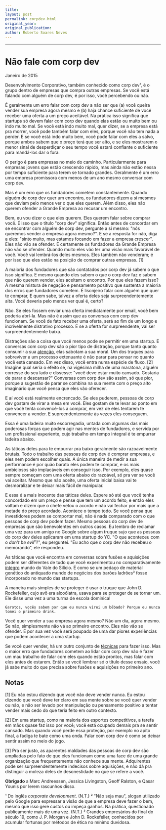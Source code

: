 ```yaml
---
title: 
layout: post
permalink: corpdev.html
original_year:
original_publication:
author: Roberto Soares Neves
---
```

---
# Não fale com corp dev

Janeiro de 2015

Desenvolvimento Corporativo, também conhecido como corp dev¹, é o grupo dentro de empresas que compra outras empresas. Se você está falando com alguém de corp dev, é por isso, você percebendo ou não.

É geralmente um erro falar com corp dev a não ser que (a) você queira vender sua empresa agora mesmo e (b) haja chance suficiente de você receber uma oferta a um preço aceitável. Na prática isso significa que startups só devem falar com corp dev quando elas estão ou muito bem ou indo muito mal. Se você está indo muito mal, quer dizer, se a empresa está pra morrer, você pode também falar com eles, porque você não tem nada a perder. E se você está indo muito bem, você pode falar com eles a salvo, porque ambos sabem que o preço terá que ser alto, e se eles mostrarem o menor sinal de desperdiçar o seu tempo você estará confiante o suficiente para mandá-los dar o fora.

O perigo é para empresas no meio do caminho. Particularmente para empresas jovens que estão crescendo rápido, mas ainda não estão nessa por tempo suficiente para terem se tornado grandes. Geralmente é um erro uma empresa promissora com menos de um ano mesmo conversar com corp dev.

Mas é um erro que os fundadores cometem constantemente. Quando alguém de corp dev quer um encontro, os fundadores dizem a si mesmos que deviam pelo menos ver o que eles querem. Além disso, eles não querem ofender a Grande Empresa ao recusar um encontro.

Bem, eu vou dizer o que eles querem. Eles querem falar sobre comprar você. É isso que o título "corp dev" significa. Então antes de concordar em se encontrar com alguém de corp dev, pergunte a si mesmo: "nós queremos vender a empresa agora mesmo?". E se a resposta for não, diga a eles: "sinto muito, mas estamos focando em fazer a empresa crescer". Eles não vão se ofender. E certamente os fundadores da Grande Empresa não vão se ofender. Quando muito eles vão ter uma visão mais favorável de você. Você vai lembrá-los deles mesmos. Eles também não venderam; é por isso que eles estão na posição de comprar outras empresas. [1]

A maioria dos fundadores que são contatados por corp dev já sabem o que isso significa. E mesmo quando eles sabem o que o corp dev faz e sabem que não querem vender, eles aceitam o encontro. Por que eles fazem isso? A mesma mistura de negação e pensamento positivo que sustenta a maioria dos erros que fundadores cometem. É lisonjeiro falar com alguém que quer te comprar, E quem sabe, talvez a oferta deles seja surpreendentemente alta. Você deveria pelo menos ver qual é, certo?

Não. Se eles fossem enviar uma oferta imediatamente por email, você bem poderia abrí-la. Mas não é assim que as conversas com corp dev funcionam. Se você de fato receber uma oferta, será ao fim de um longo e incrivelmente distrativo processo. E se a oferta for surpreendente, vai ser surpreendentemente baixa.

Distrações são a coisa que você menos pode se permitir em uma startup. E conversas com corp dev são o pior tipo de distração, porque tanto quanto consumir a sua [atenção](http://www.paulgraham.com/top.html), elas sabotam a sua moral. Um dos truques para sobreviver a um processo extenuante é não parar para pensar no quanto você está cansado. Em vez disso, você entra numa espécie de fluxo. [2] Imagine qual seria o efeito se, na vigésima milha de uma maratona, alguém corresse do seu lado e dissesse: "você deve estar muito cansado. Gostaria de parar e descansar?" Conversas com corp dev são assim, só que pior, porque a sugestão de parar se combina na sua mente com o preço alto imaginário que você pensa que eles vão oferecer.

E aí você está realmente encrencado. Se eles puderem, pessoas de corp dev gostam de virar a mesa em você. Eles gostam de te levar ao ponto em que você tenta convencê-los a comprar, em vez de eles tentarem te convencer a vender. E supreendentemente às vezes eles conseguem.

Essa é uma ladeira muito escorregadia, untada com algumas das mais poderosas forças que podem agir nas mentes de fundadores, e servida por um profissional experiente, cujo trabalho em tempo integral é te empurrar ladeira abaixo.

As táticas deles para te empurrar pra baixo geralmente são razoavelmente brutais. Todo o trabalho das pessoas de corp dev é comprar empresas, e eles nem podem escolher quais. A única maneira de medir a sua performance é por quão barato eles podem te comprar, e os mais ambiciosos são implacáveis em conseguir isso. Por exemplo, eles quase sempre começam com uma oferta abaixo do razoável, só pra ver se você vai aceitar. Mesmo que não aceite, uma oferta inicial baixa vai te desmoralizar e te deixar mais fácil de manipular.

E essa é a mais inocente das táticas deles. Espere só até que você tenha concordado em um preço e pense que tem um acordo feito, e então eles voltam e dizem que o chefe vetou o acordo e não vai fechar por mais que a metade do preço acordado. Acontece o tempo todo. Se você pensa que investidores podem se comportar mal, não é nada comparado com o que pessoas de corp dev podem fazer. Mesmo pessoas do corp dev de empresas que são benevolentes em outros casos. Eu lembro de reclamar uma vez para um amigo no Google sobre algum truque sujo que as pessoas do corp dev deles aplicaram em uma startup do YC. "O que aconteceu com o *don't be evil*²?", eu perguntei. "Eu acho que o corp dev não recebeu o memorando", ele respondeu.

As táticas que você encontra em conversas sobre fusões e aquisições podem ser diferentes de tudo que você experimentou no comparativamente [íntegro](http://www.paulgraham.com/mean.html) mundo do Vale do Silício. É como se um pedaço de material genético do antiquado mundo de negócios dos barões ladrões³ fosse incorporado no mundo das startups.

A maneira mais simples de se proteger é usar o truque que John D. Rockefeller, cujo avô era alcoólatra, usava para se proteger de se tornar um. Ele disse uma vez a uma turma de escola dominical

    Garotos, vocês sabem por que eu nunca virei um bêbado? Porque eu nunca tomei o primeiro drink. 

Você quer vender a sua empresa agora mesmo? Não um dia, agora mesmo. Se não, simplesmente não vá ao primeiro encontro. Eles não vão se ofender. E por sua vez você será poupado de uma dar piores experiências que podem acontecer a uma startup.

Se você quer vender, há um outro conjunto de [técnicas](http://justinkan.com/the-founders-guide-to-selling-your-company) para fazer isso. Mas o maior erro que fundadores cometem ao lidar com corp dev não é fazer um mau trabalho de falar com eles quando estão prontos, mas falar com eles antes de estarem. Então se você lembrar só o título desse ensaio, você já sabe muito do que precisa sobre fusões e aquisições no primeiro ano.









## Notas

[1] Eu não estou dizendo que você não deve vender nunca. Eu estou dizendo que você deve ter claro em sua mente sobre se você quer vender ou não, e não ser levado por manipulação ou pensamento positivo a tentar vender mais cedo do que teria feito em outro contexto.

[2] Em uma startup, como na maioria dos esportes competitivos, a tarefa em mãos quase faz isso por você; você está ocupado demais pra se sentir cansado. Mas quando você perde essa proteção, por exemplo no apito final, a fadiga te bate como uma onda. Falar com corp dev é como se deixar sentir assim no meio do jogo.

[3] Pra ser justo, as aparentes maldades das pessoas de corp dev são ampliadas pelo fato de que eles funcionam como uma face de uma grande organização que frequentemente não conhece sua mente. Adquirentes pode ser surpreendentemente indecisos sobre aquisições, e não dá pra distinguir a moleza deles de desonestidade no que se refere a você.

**Obrigado** a Marc Andreessen, Jessica Livingston, Geoff Ralston, e Qasar Younis por lerem rascunhos disso.

¹ Do inglês *corporate development*. (N.T.) 
² "Não seja mau", slogan utilizado pelo Google para expressar a visão de que a empresa deve fazer o bem, mesmo que isso gere custos ou impeça ganhos. Na prática, questionado publicamente mais de uma vez. (N.T.)
³ Grandes empresários do final do século 19, como J. P. Morgan e John D. Rockefeller, conhecidos por acumular fortunas por métodos de ética no mínimo duvidosa.